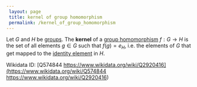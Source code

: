 ```yaml
---
 layout: page
 title: kernel of group homomorphism
 permalink: /kernel_of_group_homomorphism
---
```

Let $G$ and $H$ be [groups](https://defsmath.github.io/DefsMath/group). The **kernel** of a [group homomorphism](https://defsmath.github.io/DefsMath/group_homomorphism) $f:G\to H$ is the set of all elements $g\in G$ such that $f(g) = e_H$, i.e. the elements of $G$ that get mapped to the [identity element](https://defsmath.github.io/DefsMath/identity_element) in $H$.

Wikidata ID: [Q574844
https://www.wikidata.org/wiki/Q2920416](https://www.wikidata.org/wiki/Q574844
https://www.wikidata.org/wiki/Q2920416)